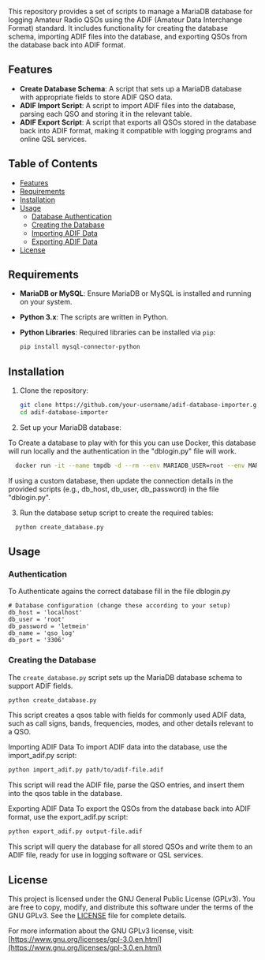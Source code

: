 This repository provides a set of scripts to manage a MariaDB database for logging Amateur Radio QSOs using the ADIF (Amateur Data Interchange Format) standard. It includes functionality for creating the database schema, importing ADIF files into the database, and exporting QSOs from the database back into ADIF format.

## Features

- **Create Database Schema**: A script that sets up a MariaDB database with appropriate fields to store ADIF QSO data.
- **ADIF Import Script**: A script to import ADIF files into the database, parsing each QSO and storing it in the relevant table.
- **ADIF Export Script**: A script that exports all QSOs stored in the database back into ADIF format, making it compatible with logging programs and online QSL services.

## Table of Contents

- [Features](#features)
- [Requirements](#requirements)
- [Installation](#installation)
- [Usage](#usage)
  - [Database Authentication](#Authentication)
  - [Creating the Database](#creating-the-database)
  - [Importing ADIF Data](#importing-adif-data)
  - [Exporting ADIF Data](#exporting-adif-data)
- [License](#license)

## Requirements

- **MariaDB or MySQL**: Ensure MariaDB or MySQL is installed and running on your system.
- **Python 3.x**: The scripts are written in Python.
- **Python Libraries**: Required libraries can be installed via `pip`:

  ```bash
  pip install mysql-connector-python

## Installation

1. Clone the repository:

   ```bash
   git clone https://github.com/your-username/adif-database-importer.git
   cd adif-database-importer
   
2. Set up your MariaDB database:

  To Create a database to play with for this you can use Docker, this database will run locally and the authentication in the "dblogin.py" file will work. 
  ```bash
    docker run -it --name tmpdb -d --rm --env MARIADB_USER=root --env MARIADB_ROOT_PASSWORD=letmein -p 3306:3306  mariadb:latest
  ```
  If using a custom database, then update the connection details in the provided scripts (e.g., db_host, db_user, db_password) in the file "dblogin.py".

3. Run the database setup script to create the required tables:

```bash
  python create_database.py
```
## Usage

### Authentication
To Authenticate agains the correct database fill in the file dblogin.py
```
# Database configuration (change these according to your setup)
db_host = 'localhost'
db_user = 'root'
db_password = 'letmein'
db_name = 'qso_log'
db_port = '3306'
```

### Creating the Database

The `create_database.py` script sets up the MariaDB database schema to support ADIF fields.

```bash
python create_database.py
```

This script creates a qsos table with fields for commonly used ADIF data, such as call signs, bands, frequencies, modes, and other details relevant to a QSO.

Importing ADIF Data
To import ADIF data into the database, use the import_adif.py script:

```bash
python import_adif.py path/to/adif-file.adif
```
This script will read the ADIF file, parse the QSO entries, and insert them into the qsos table in the database.

Exporting ADIF Data
To export the QSOs from the database back into ADIF format, use the export_adif.py script:

```bash
python export_adif.py output-file.adif
```
This script will query the database for all stored QSOs and write them to an ADIF file, ready for use in logging software or QSL services.

## License

This project is licensed under the GNU General Public License (GPLv3). You are free to copy, modify, and distribute this software under the terms of the GNU GPLv3. See the [LICENSE](LICENSE) file for complete details.

For more information about the GNU GPLv3 license, visit:  
[https://www.gnu.org/licenses/gpl-3.0.en.html](https://www.gnu.org/licenses/gpl-3.0.en.html)
